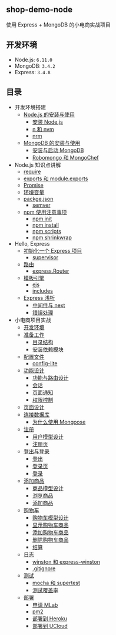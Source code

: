 ## shop-demo-node

使用 Express + MongoDB 的小电商实战项目

## 开发环境

- Node.js: `6.11.0`
- MongoDB: `3.4.2`
- Express: `3.4.8`

## 目录

- 开发环境搭建
    - [Node.js 的安装与使用](https://github.com/18820227745/shop-demo-node/blob/master/book/1.1%20Node.js%20%E7%9A%84%E5%AE%89%E8%A3%85%E4%B8%8E%E4%BD%BF%E7%94%A8.md)
        - [安装 Node.js](https://github.com/18820227745/shop-demo-node/blob/master/book/1.1%20Node.js%20%E7%9A%84%E5%AE%89%E8%A3%85%E4%B8%8E%E4%BD%BF%E7%94%A8.md#111-安装-nodejs)
        - [n 和 nvm](https://github.com/18820227745/shop-demo-node/blob/master/book/1.1%20Node.js%20%E7%9A%84%E5%AE%89%E8%A3%85%E4%B8%8E%E4%BD%BF%E7%94%A8.md#112-n-和-nvm)
        - [nrm](https://github.com/18820227745/shop-demo-node/blob/master/book/1.1%20Node.js%20%E7%9A%84%E5%AE%89%E8%A3%85%E4%B8%8E%E4%BD%BF%E7%94%A8.md#113-nrm)
    - [MongoDB 的安装与使用](https://github.com/18820227745/shop-demo-node/blob/master/book/1.2%20MongoDB%20%E7%9A%84%E5%AE%89%E8%A3%85%E4%B8%8E%E4%BD%BF%E7%94%A8.md)
        - [安装与启动 MongoDB](https://github.com/18820227745/shop-demo-node/blob/master/book/1.2%20MongoDB%20%E7%9A%84%E5%AE%89%E8%A3%85%E4%B8%8E%E4%BD%BF%E7%94%A8.md#121-安装与启动-mongodb)
        - [Robomongo 和 MongoChef](https://github.com/18820227745/shop-demo-node/blob/master/book/1.2%20MongoDB%20%E7%9A%84%E5%AE%89%E8%A3%85%E4%B8%8E%E4%BD%BF%E7%94%A8.md#122-robomongo-和-mongochef)
- Node.js 知识点讲解
    - [require](https://github.com/18820227745/shop-demo-node/blob/master/book/2.1%20require.md)
    - [exports 和 module.exports](https://github.com/18820227745/shop-demo-node/blob/master/book/2.2%20exports%20%E5%92%8C%20module.exports.md)
    - [Promise](https://github.com/18820227745/shop-demo-node/blob/master/book/2.3%20Promise.md)
    - [环境变量](https://github.com/18820227745/shop-demo-node/blob/master/book/2.4%20%E7%8E%AF%E5%A2%83%E5%8F%98%E9%87%8F.md)
    - [packge.json](https://github.com/18820227745/shop-demo-node/blob/master/book/2.5%20package.json.md)
        - [semver](https://github.com/18820227745/shop-demo-node/blob/master/book/2.5%20package.json.md#251-semver)
    - [npm 使用注意事项](https://github.com/18820227745/shop-demo-node/blob/master/book/2.6%20npm%20%E4%BD%BF%E7%94%A8%E6%B3%A8%E6%84%8F%E4%BA%8B%E9%A1%B9.md)
        - [npm init](https://github.com/18820227745/shop-demo-node/blob/master/book/2.6%20npm%20%E4%BD%BF%E7%94%A8%E6%B3%A8%E6%84%8F%E4%BA%8B%E9%A1%B9.md#261-npm-init)
        - [npm install](https://github.com/18820227745/shop-demo-node/blob/master/book/2.6%20npm%20%E4%BD%BF%E7%94%A8%E6%B3%A8%E6%84%8F%E4%BA%8B%E9%A1%B9.md#262-npm-install)
        - [npm scripts](https://github.com/18820227745/shop-demo-node/blob/master/book/2.6%20npm%20%E4%BD%BF%E7%94%A8%E6%B3%A8%E6%84%8F%E4%BA%8B%E9%A1%B9.md#263-npm-scripts)
        - [npm shrinkwrap ](https://github.com/18820227745/shop-demo-node/blob/master/book/2.6%20npm%20%E4%BD%BF%E7%94%A8%E6%B3%A8%E6%84%8F%E4%BA%8B%E9%A1%B9.md#264-npm-shrinkwrap)
- Hello, Express
    - [初始化一个 Express 项目](https://github.com/18820227745/shop-demo-node/blob/master/book/3.1%20%E5%88%9D%E5%A7%8B%E5%8C%96%E4%B8%80%E4%B8%AA%20Express%20%E9%A1%B9%E7%9B%AE.md)
        - [supervisor](https://github.com/18820227745/shop-demo-node/blob/master/book/3.1%20%E5%88%9D%E5%A7%8B%E5%8C%96%E4%B8%80%E4%B8%AA%20Express%20%E9%A1%B9%E7%9B%AE.md#311-supervisor)
    - [路由](https://github.com/18820227745/shop-demo-node/blob/master/book/3.3%20%E6%A8%A1%E6%9D%BF%E5%BC%95%E6%93%8E.md)
        - [express.Router](https://github.com/18820227745/shop-demo-node/blob/master/book/3.2%20%E8%B7%AF%E7%94%B1.md#321-expressrouter)
    - [模板引擎](https://github.com/18820227745/shop-demo-node/blob/master/book/3.3%20%E6%A8%A1%E6%9D%BF%E5%BC%95%E6%93%8E.md)
        - [ejs](https://github.com/18820227745/shop-demo-node/blob/master/book/3.3%20%E6%A8%A1%E6%9D%BF%E5%BC%95%E6%93%8E.md#331-ejs)
        - [includes](https://github.com/18820227745/shop-demo-node/blob/master/book/3.3%20%E6%A8%A1%E6%9D%BF%E5%BC%95%E6%93%8E.md#332-includes)
    - [Express 浅析](https://github.com/18820227745/shop-demo-node/blob/master/book/3.4%20Express%20%E6%B5%85%E6%9E%90.md)
        - [中间件与 next](https://github.com/18820227745/shop-demo-node/blob/master/book/3.4%20Express%20%E6%B5%85%E6%9E%90.md#341-中间件与-next)
        - [错误处理](https://github.com/18820227745/shop-demo-node/blob/master/book/3.4%20Express%20%E6%B5%85%E6%9E%90.md#342-错误处理)
- 小电商项目实战
    - [开发环境](https://github.com/18820227745/shop-demo-node/blob/master/book/4.1%20%E5%BC%80%E5%8F%91%E7%8E%AF%E5%A2%83.md)
    - [准备工作](https://github.com/18820227745/shop-demo-node/blob/master/book/4.2%20%E5%87%86%E5%A4%87%E5%B7%A5%E4%BD%9C.md)
        - [目录结构](https://github.com/18820227745/shop-demo-node/blob/master/book/4.2%20%E5%87%86%E5%A4%87%E5%B7%A5%E4%BD%9C.md#421-目录结构)
        - [安装依赖模块](https://github.com/18820227745/shop-demo-node/blob/master/book/4.2%20%E5%87%86%E5%A4%87%E5%B7%A5%E4%BD%9C.md#422-安装依赖模块)
    - [配置文件](https://github.com/18820227745/shop-demo-node/blob/master/book/4.3%20%E9%85%8D%E7%BD%AE%E6%96%87%E4%BB%B6.md)
        - [config-lite](https://github.com/18820227745/shop-demo-node/blob/master/book/4.3%20%E9%85%8D%E7%BD%AE%E6%96%87%E4%BB%B6.md#431-config-lite)
    - [功能设计](https://github.com/18820227745/shop-demo-node/blob/master/book/4.4%20%E5%8A%9F%E8%83%BD%E8%AE%BE%E8%AE%A1.md)
        - [功能与路由设计](https://github.com/18820227745/shop-demo-node/blob/master/book/4.4%20%E5%8A%9F%E8%83%BD%E8%AE%BE%E8%AE%A1.md#441-功能与路由设计)
        - [会话](https://github.com/18820227745/shop-demo-node/blob/master/book/4.4%20%E5%8A%9F%E8%83%BD%E8%AE%BE%E8%AE%A1.md#442-会话)
        - [页面通知](https://github.com/18820227745/shop-demo-node/blob/master/book/4.4%20%E5%8A%9F%E8%83%BD%E8%AE%BE%E8%AE%A1.md#443-页面通知)
        - [权限控制](https://github.com/18820227745/shop-demo-node/blob/master/book/4.4%20%E5%8A%9F%E8%83%BD%E8%AE%BE%E8%AE%A1.md#444-权限控制)
    - [页面设计](https://github.com/18820227745/shop-demo-node/blob/master/book/4.5%20%E9%A1%B5%E9%9D%A2%E8%AE%BE%E8%AE%A1.md)
    - [连接数据库](https://github.com/18820227745/shop-demo-node/blob/master/book/4.6%20%E8%BF%9E%E6%8E%A5%E6%95%B0%E6%8D%AE%E5%BA%93.md)
        - [为什么使用 Mongoose](https://github.com/18820227745/shop-demo-node/blob/master/book/4.6%20%E8%BF%9E%E6%8E%A5%E6%95%B0%E6%8D%AE%E5%BA%93.md#461-为什么使用-mongoose)
    - [注册](https://github.com/18820227745/shop-demo-node/blob/master/book/4.7%20%E6%B3%A8%E5%86%8C.md)
        - [用户模型设计](https://github.com/18820227745/shop-demo-node/blob/master/book/4.7%20%E6%B3%A8%E5%86%8C.md#471-用户模型设计)
        - [注册页](https://github.com/18820227745/shop-demo-node/blob/master/book/4.7%20%E6%B3%A8%E5%86%8C.md#472-注册页)
    - [登出与登录](https://github.com/18820227745/shop-demo-node/blob/master/book/4.8%20%E7%99%BB%E5%87%BA%E4%B8%8E%E7%99%BB%E5%BD%95.md)
        - [登出](https://github.com/18820227745/shop-demo-node/blob/master/book/4.8%20%E7%99%BB%E5%87%BA%E4%B8%8E%E7%99%BB%E5%BD%95.md#481-登出)
        - [登录页](https://github.com/18820227745/shop-demo-node/blob/master/book/4.8%20%E7%99%BB%E5%87%BA%E4%B8%8E%E7%99%BB%E5%BD%95.md#481-登出)
        - [登录](https://github.com/18820227745/shop-demo-node/blob/master/book/4.8%20%E7%99%BB%E5%87%BA%E4%B8%8E%E7%99%BB%E5%BD%95.md#481-登出)
    - [添加商品](https://github.com/18820227745/shop-demo-node/blob/master/book/4.9%20%E6%B7%BB%E5%8A%A0%E5%95%86%E5%93%81.md)
        - [商品模型设计](https://github.com/18820227745/shop-demo-node/blob/master/book/4.9%20%E6%B7%BB%E5%8A%A0%E5%95%86%E5%93%81.md)
        - [浏览商品](https://github.com/18820227745/shop-demo-node/blob/master/book/4.9%20%E6%B7%BB%E5%8A%A0%E5%95%86%E5%93%81.md#492-浏览商品)
        - [添加商品](https://github.com/18820227745/shop-demo-node/blob/master/book/4.9%20%E6%B7%BB%E5%8A%A0%E5%95%86%E5%93%81.md#493-添加商品)
    - [购物车](https://github.com/18820227745/shop-demo-node/blob/master/book/4.10%20%E8%B4%AD%E7%89%A9%E8%BD%A6.md)
        - [购物车模型设计](https://github.com/18820227745/shop-demo-node/blob/master/book/4.10%20%E8%B4%AD%E7%89%A9%E8%BD%A6.md#4101-购物车模型设计)
        - [显示购物车商品](https://github.com/18820227745/shop-demo-node/blob/master/book/4.10%20%E8%B4%AD%E7%89%A9%E8%BD%A6.md#4102-显示购物车商品)
        - [添加购物车商品](https://github.com/18820227745/shop-demo-node/blob/master/book/4.10%20%E8%B4%AD%E7%89%A9%E8%BD%A6.md#4103-添加购物车商品)
        - [删除购物车商品](https://github.com/18820227745/shop-demo-node/blob/master/book/4.10%20%E8%B4%AD%E7%89%A9%E8%BD%A6.md#4104-删除购物车商品)
        - [结算](https://github.com/18820227745/shop-demo-node/blob/master/book/4.10%20%E8%B4%AD%E7%89%A9%E8%BD%A6.md#4105-结算)
    - [日志](https://github.com/18820227745/shop-demo-node/blob/master/book/4.11%20%E6%97%A5%E5%BF%97.md)
        - [winston 和 express-winston](https://github.com/18820227745/shop-demo-node/blob/master/book/4.11%20%E6%97%A5%E5%BF%97.md#4111-winston-和-express-winston)
        - [.gitignore](https://github.com/18820227745/shop-demo-node/blob/master/book/4.11%20%E6%97%A5%E5%BF%97.md#4112-gitignore)
    - [测试](https://github.com/18820227745/shop-demo-node/blob/master/book/4.12%20%E6%B5%8B%E8%AF%95.md)
        - [mocha 和 supertest](https://github.com/18820227745/shop-demo-node/blob/master/book/4.12%20%E6%B5%8B%E8%AF%95.md#4121-mocha-和-supertest)
        - [测试覆盖率](https://github.com/18820227745/shop-demo-node/blob/master/book/4.12%20%E6%B5%8B%E8%AF%95.md#4122-测试覆盖率)
    - [部署](https://github.com/18820227745/shop-demo-node/blob/master/book/4.13%20%E9%83%A8%E7%BD%B2.md)
        - [申请 MLab](https://github.com/18820227745/shop-demo-node/blob/master/book/4.13%20%E9%83%A8%E7%BD%B2.md#4131-申请-mlab)
        - [pm2](https://github.com/18820227745/shop-demo-node/blob/master/book/4.13%20%E9%83%A8%E7%BD%B2.md#4132-pm2)
        - [部署到 Heroku](https://github.com/18820227745/shop-demo-node/blob/master/book/4.13%20%E9%83%A8%E7%BD%B2.md#4132-部署到-heroku)
        - [部署到 UCloud](https://github.com/18820227745/shop-demo-node/blob/master/book/4.13%20%E9%83%A8%E7%BD%B2.md#4133-部署到-ucloud)


